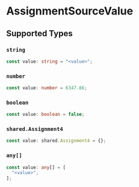 # AssignmentSourceValue


## Supported Types

### `string`

```typescript
const value: string = "<value>";
```

### `number`

```typescript
const value: number = 6347.86;
```

### `boolean`

```typescript
const value: boolean = false;
```

### `shared.Assignment4`

```typescript
const value: shared.Assignment4 = {};
```

### `any[]`

```typescript
const value: any[] = [
  "<value>",
];
```


